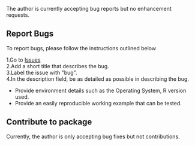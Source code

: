 The author is currently accepting bug reports but no enhancement requests.
## Report Bugs
To report bugs, please follow the instructions outlined below

1.Go to [Issues](https://github.com/SidharthMacherla/pbiTopicAndSentimentChart/issues)   
2.Add a short title that describes the bug.  
3.Label the issue with "bug".  
4.In the description field, be as detailed as possible in describing the bug. 
  - Provide environment details such as the Operating System, R version used.   
  - Provide an easily reproducible working example that can be tested. 

## Contribute to package
Currently, the author is only accepting bug fixes but not contributions.
